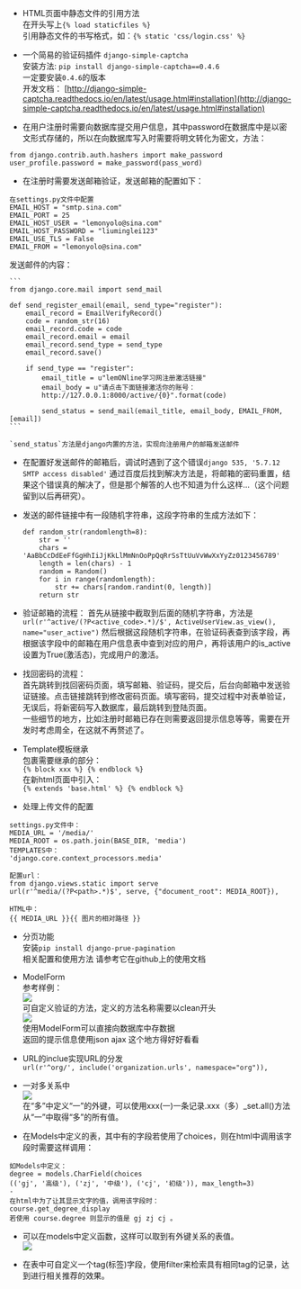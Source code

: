 - HTML页面中静态文件的引用方法  
在开头写上`{% load staticfiles %}`  
引用静态文件的书写格式，如：`{% static 'css/login.css' %}`  

- 一个简易的验证码插件 `django-simple-captcha`  
安装方法: `pip install django-simple-captcha==0.4.6`  
一定要安装`0.4.6`的版本  
开发文档： [http://django-simple-captcha.readthedocs.io/en/latest/usage.html#installation](http://django-simple-captcha.readthedocs.io/en/latest/usage.html#installation)  

- 在用户注册时需要向数据库提交用户信息，其中password在数据库中是以密文形式存储的，所以在向数据库写入时需要将明文转化为密文，方法：  
```
from django.contrib.auth.hashers import make_password
user_profile.password = make_password(pass_word)  
```  
- 在注册时需要发送邮箱验证，发送邮箱的配置如下：  
```
在settings.py文件中配置
EMAIL_HOST = "smtp.sina.com"
EMAIL_PORT = 25
EMAIL_HOST_USER = "lemonyolo@sina.com"
EMAIL_HOST_PASSWORD = "liuminglei123"
EMAIL_USE_TLS = False
EMAIL_FROM = "lemonyolo@sina.com"
```
发送邮件的内容：  

	```
	from django.core.mail import send_mail
	
	def send_register_email(email, send_type="register"):
	    email_record = EmailVerifyRecord()
	    code = random_str(16)
	    email_record.code = code
	    email_record.email = email
	    email_record.send_type = send_type
	    email_record.save()
	
	    if send_type == "register":
	        email_title = u"lemONline学习网注册激活链接"
	        email_body = u"请点击下面链接激活你的账号：
			http://127.0.0.1:8000/active/{0}".format(code)
	
	        send_status = send_mail(email_title, email_body, EMAIL_FROM, [email])
	```  

	`send_status`方法是django内置的方法，实现向注册用户的邮箱发送邮件  

- 在配置好发送邮件的邮箱后，调试时遇到了这个错误`django 535, '5.7.12 SMTP access disabled'` 通过百度后找到解决方法是，将邮箱的密码重置，结果这个错误真的解决了，但是那个解答的人也不知道为什么这样...（这个问题留到以后再研究）。  


- 发送的邮件链接中有一段随机字符串，这段字符串的生成方法如下：  
	  
	```
	def random_str(randomlength=8):
	    str = ''
	    chars = 'AaBbCcDdEeFfGgHhIiJjKkLlMmNnOoPpQqRrSsTtUuVvWwXxYyZz0123456789'
	    length = len(chars) - 1
	    random = Random()
	    for i in range(randomlength):
	        str += chars[random.randint(0, length)]
	    return str
	```  
- 验证邮箱的流程：
首先从链接中截取到后面的随机字符串，方法是`url(r'^active/(?P<active_code>.*)/$', ActiveUserView.as_view(), name="user_active")`  然后根据这段随机字符串，在验证码表查到该字段，再根据该字段中的邮箱在用户信息表中查到对应的用户，再将该用户的is_active设置为True(激活态)，完成用户的激活。  

- 找回密码的流程：  
首先跳转到找回密码页面，填写邮箱、验证码，提交后，后台向邮箱中发送验证链接。点击链接跳转到修改密码页面。填写密码，提交过程中对表单验证，无误后，将新密码写入数据库，最后跳转到登陆页面。  
一些细节的地方，比如注册时邮箱已存在则需要返回提示信息等等，需要在开发时考虑周全，在这就不再赘述了。  

- Template模板继承  
包裹需要继承的部分：  
`{% block xxx %} {% endblock %}`  
在新html页面中引入：  
`{% extends 'base.html' %} {% endblock %}`  

- 处理上传文件的配置  

```
settings.py文件中：  
MEDIA_URL = '/media/'  
MEDIA_ROOT = os.path.join(BASE_DIR, 'media')  
TEMPLATES中：
'django.core.context_processors.media' 

配置url：  
from django.views.static import serve  
url(r'^media/(?P<path>.*)$', serve, {"document_root": MEDIA_ROOT}),

HTML中：
{{ MEDIA_URL }}{{ 图片的相对路径 }}  
```
- 分页功能  
安装`pip install django-prue-pagination`  
相关配置和使用方法 请参考它在github上的使用文档  

- ModelForm  
参考样例：  
![](http://i.imgur.com/ebrkHk5.png)  
可自定义验证的方法，定义的方法名称需要以clean开头  
![](http://i.imgur.com/yTbDY6R.png)  
使用ModelForm可以直接向数据库中存数据  
返回的提示信息使用json ajax 这个地方得好好看看  

- URL的inclue实现URL的分发  
`url(r'^org/', include('organization.urls', namespace="org")),`  

- 一对多关系中  
![](http://i.imgur.com/NHtj77U.png)  
在“多”中定义“一”的外键，可以使用xxx(一)一条记录.xxx（多）_set.all()方法从“一”中取得“多”的所有值。

- 在Models中定义的表，其中有的字段若使用了choices，则在html中调用该字段时需要这样调用：  
```
如Models中定义：  
degree = models.CharField(choices
(('gj', '高级'), ('zj', '中级'), ('cj', '初级')), max_length=3)  
-
在html中为了让其显示文字的值，调用该字段时：
course.get_degree_display
若使用 course.degree 则显示的值是 gj zj cj 。
```

- 可以在models中定义函数，这样可以取到有外键关系的表值。  
![](http://i.imgur.com/zrLwQjn.png)  

- 在表中可自定义一个tag(标签)字段，使用filter来检索具有相同tag的记录，达到进行相关推荐的效果。  
